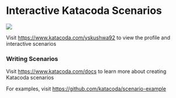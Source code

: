 # Interactive Katacoda Scenarios

[![](http://shields.katacoda.com/katacoda/yskushwa92/count.svg)](https://www.katacoda.com/yskushwa92 "Get your profile on Katacoda.com")

Visit https://www.katacoda.com/yskushwa92 to view the profile and interactive scenarios

### Writing Scenarios
Visit https://www.katacoda.com/docs to learn more about creating Katacoda scenarios

For examples, visit https://github.com/katacoda/scenario-example
